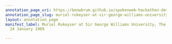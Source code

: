 ```yaml
---
annotation_page_uri: https://benwbrum.github.io/spokenweb-hackathon-development-noterms/annotations/muriel-rukeyser-at-sir-george-williams-university-the-poetry-series-24-january-1969-canvas-1-muriel-rukeyser.json
annotation_page_slug: muriel-rukeyser-at-sir-george-williams-university-the-poetry-series-24-january-1969-canvas-1-muriel-rukeyser
layout: annotation_page
manifest_label: Muriel Rukeyser at Sir George Williams University, The Poetry Series,
  24 January 1969

---
```

